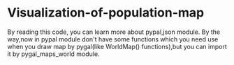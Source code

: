 # Visualization-of-population-map
By reading this code, you can learn more about pypal,json module.
By the way,now in pypal module don't have some functions which you need use when you draw map by pygal(like WorldMap() functions),but you can import it by pygal_maps_world module.
